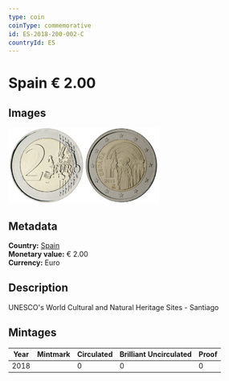 ```yaml
---
type: coin
coinType: commemorative
id: ES-2018-200-002-C
countryId: ES
---
```


# Spain € 2.00

## Images

<img src="../../Images/common-2007-200.png" height="150" alt="Front image"><img src="Images/ES-2018-200-002.png" height="150" alt="Back image">

## Metadata

**Country:** [Spain](../../Countries/Spain/index.md)\
**Monetary value:** € 2.00\
**Currency:** Euro

## Description
UNESCO's World Cultural and Natural Heritage Sites - Santiago

## Mintages

| Year | Mintmark | Circulated | Brilliant Uncirculated | Proof |
| ---- | -------- | ---------- | ---------------------- | ----- |
| 2018 | | 0 | 0 | 0 |
